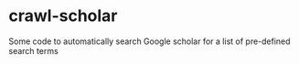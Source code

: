 # crawl-scholar
Some code to automatically search Google scholar for a list of pre-defined search terms
